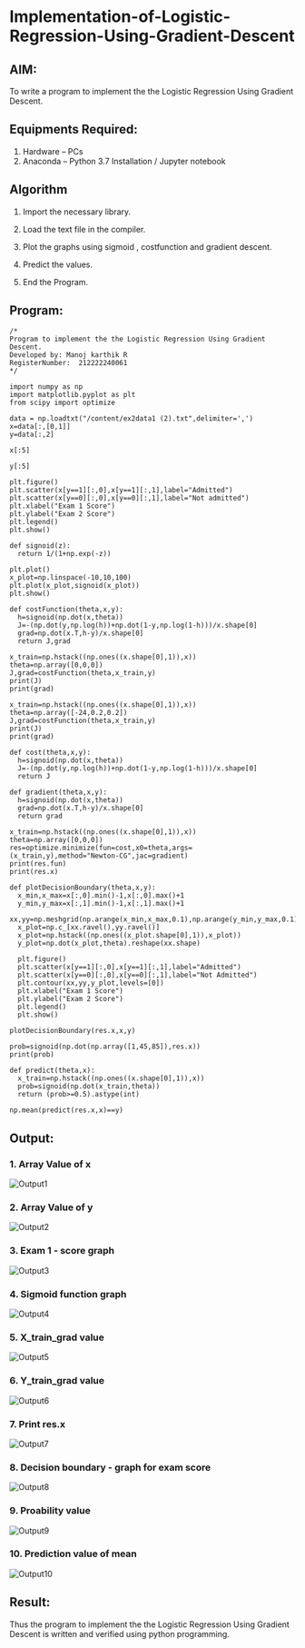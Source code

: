 # Implementation-of-Logistic-Regression-Using-Gradient-Descent

## AIM:
To write a program to implement the the Logistic Regression Using Gradient Descent.

## Equipments Required:
1. Hardware – PCs
2. Anaconda – Python 3.7 Installation / Jupyter notebook

## Algorithm
1. Import the necessary library.
 
2. Load the text file in the compiler.
 
3. Plot the graphs using sigmoid , costfunction and gradient descent.

4. Predict the values.

5. End the Program.

## Program:
```
/*
Program to implement the the Logistic Regression Using Gradient Descent.
Developed by: Manoj karthik R
RegisterNumber:  212222240061
*/

import numpy as np
import matplotlib.pyplot as plt
from scipy import optimize

data = np.loadtxt("/content/ex2data1 (2).txt",delimiter=',')
x=data[:,[0,1]]
y=data[:,2]

x[:5]

y[:5]

plt.figure()
plt.scatter(x[y==1][:,0],x[y==1][:,1],label="Admitted")
plt.scatter(x[y==0][:,0],x[y==0][:,1],label="Not admitted")
plt.xlabel("Exam 1 Score")
plt.ylabel("Exam 2 Score")
plt.legend()
plt.show()

def signoid(z):
  return 1/(1+np.exp(-z))
  
plt.plot()
x_plot=np.linspace(-10,10,100)
plt.plot(x_plot,signoid(x_plot))
plt.show()

def costFunction(theta,x,y):
  h=signoid(np.dot(x,theta))
  J=-(np.dot(y,np.log(h))+np.dot(1-y,np.log(1-h)))/x.shape[0]
  grad=np.dot(x.T,h-y)/x.shape[0]
  return J,grad
  
x_train=np.hstack((np.ones((x.shape[0],1)),x))
theta=np.array([0,0,0])
J,grad=costFunction(theta,x_train,y)
print(J)
print(grad)

x_train=np.hstack((np.ones((x.shape[0],1)),x))
theta=np.array([-24,0.2,0.2])
J,grad=costFunction(theta,x_train,y)
print(J)
print(grad)

def cost(theta,x,y):
  h=signoid(np.dot(x,theta))
  J=-(np.dot(y,np.log(h))+np.dot(1-y,np.log(1-h)))/x.shape[0]
  return J

def gradient(theta,x,y):
  h=signoid(np.dot(x,theta))
  grad=np.dot(x.T,h-y)/x.shape[0]
  return grad

x_train=np.hstack((np.ones((x.shape[0],1)),x))
theta=np.array([0,0,0])
res=optimize.minimize(fun=cost,x0=theta,args=(x_train,y),method="Newton-CG",jac=gradient)
print(res.fun)
print(res.x)

def plotDecisionBoundary(theta,x,y):
  x_min,x_max=x[:,0].min()-1,x[:,0].max()+1
  y_min,y_max=x[:,1].min()-1,x[:,1].max()+1
  xx,yy=np.meshgrid(np.arange(x_min,x_max,0.1),np.arange(y_min,y_max,0.1))
  x_plot=np.c_[xx.ravel(),yy.ravel()]
  x_plot=np.hstack((np.ones((x_plot.shape[0],1)),x_plot))
  y_plot=np.dot(x_plot,theta).reshape(xx.shape)

  plt.figure()
  plt.scatter(x[y==1][:,0],x[y==1][:,1],label="Admitted")
  plt.scatter(x[y==0][:,0],x[y==0][:,1],label="Not Admitted")
  plt.contour(xx,yy,y_plot,levels=[0])
  plt.xlabel("Exam 1 Score")
  plt.ylabel("Exam 2 Score")
  plt.legend()
  plt.show()

plotDecisionBoundary(res.x,x,y)

prob=signoid(np.dot(np.array([1,45,85]),res.x))
print(prob)

def predict(theta,x):
  x_train=np.hstack((np.ones((x.shape[0],1)),x))
  prob=signoid(np.dot(x_train,theta))
  return (prob>=0.5).astype(int)
  
np.mean(predict(res.x,x)==y)

```

## Output:
### 1. Array Value of x
![Output1](https://github.com/SanthoshUthiraKumar/-Implementation-of-Logistic-Regression-Using-Gradient-Descent/assets/119477975/d399b30b-92fc-48d7-b02b-0890c75a184e)

### 2. Array Value of y
![Output2](https://github.com/SanthoshUthiraKumar/-Implementation-of-Logistic-Regression-Using-Gradient-Descent/assets/119477975/477020d8-74ef-4bd5-bf1d-8db3ffebb1d0)

### 3. Exam 1 - score graph
![Output3](https://github.com/SanthoshUthiraKumar/-Implementation-of-Logistic-Regression-Using-Gradient-Descent/assets/119477975/a9ed9059-f989-4baf-a2b9-1bbfc4592a9e)

### 4. Sigmoid function graph
![Output4](https://github.com/SanthoshUthiraKumar/-Implementation-of-Logistic-Regression-Using-Gradient-Descent/assets/119477975/4ed91b50-b30d-43d7-bd9d-8704dda7f0de)

### 5. X_train_grad value
![Output5](https://github.com/SanthoshUthiraKumar/-Implementation-of-Logistic-Regression-Using-Gradient-Descent/assets/119477975/d403d1fa-97ce-4815-8f66-c8b8912728cf)

### 6. Y_train_grad value
![Output6](https://github.com/SanthoshUthiraKumar/-Implementation-of-Logistic-Regression-Using-Gradient-Descent/assets/119477975/cbc7e614-d9f4-433b-8032-7034f2c759f8)

### 7. Print res.x
![Output7](https://github.com/SanthoshUthiraKumar/-Implementation-of-Logistic-Regression-Using-Gradient-Descent/assets/119477975/99b2810f-f66b-418a-9d8c-b6ec542dae20)

### 8. Decision boundary - graph for exam score
![Output8](https://github.com/SanthoshUthiraKumar/-Implementation-of-Logistic-Regression-Using-Gradient-Descent/assets/119477975/97643013-b2ef-4973-8573-5bb397544336)

### 9. Proability value 
![Output9](https://github.com/SanthoshUthiraKumar/-Implementation-of-Logistic-Regression-Using-Gradient-Descent/assets/119477975/f42a1636-2088-4300-95b9-f93aaa60530c)

### 10. Prediction value of mean
![Output10](https://github.com/SanthoshUthiraKumar/-Implementation-of-Logistic-Regression-Using-Gradient-Descent/assets/119477975/aba94b66-db70-482d-9baa-9b5bead3c10e)


## Result:
Thus the program to implement the the Logistic Regression Using Gradient Descent is written and verified using python programming.

